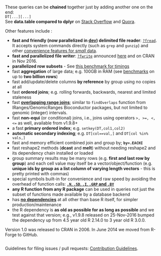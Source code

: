 <p>These queries can be <strong>chained</strong> together just by adding another one on the end:<br>
      <code>DT[...][...]</code><br>
See <strong>data.table compared to dplyr</strong> on <a href="http://stackoverflow.com/questions/21435339/data-table-vs-dplyr-can-one-do-something-well-the-other-cant-or-does-poorly">Stack Overflow</a> and <a href="https://www.quora.com/Which-is-better-to-use-for-data-manipulation-dplyr-package-or-data-table-library">Quora</a>.</p>
<p>Other features include :</p>
<ul>
<li>
<strong>fast and friendly (now parallelized in <a href="https://github.com/Rdatatable/data.table/wiki/Installation">dev</a>) delimited file reader</strong>: <a href="http://www.rdocumentation.org/packages/data.table/functions/fread"><code>?fread</code></a>. It accepts system commands directly (such as <code>grep</code> and <code>gunzip</code>) and other <a href="https://github.com/Rdatatable/data.table/wiki/Convenience-features-of-fread">convenience features for <em>small</em> data</a>.</li>
<li>
<strong>fast and parallelized file writer</strong>: <a href="http://www.rdocumentation.org/packages/data.table/functions/fwrite"><code>?fwrite</code></a> announced <a href="http://blog.h2o.ai/2016/04/fast-csv-writing-for-r/">here</a> and on CRAN in Nov 2016.</li>
<li>
<strong>parallelized row subsets</strong> - See <a href="https://github.com/Rdatatable/data.table/issues/1660#issuecomment-212142342">this benchmark for timings</a>
</li>
<li>fast <strong>aggregation</strong> of large data; e.g. 100GB in RAM (see <a class="internal present" href="/Rdatatable/data.table/wiki/Benchmarks-%3A-Grouping">benchmarks</a> on up to <strong>two billion rows</strong>)</li>
<li>fast add/update/delete columns <strong>by reference</strong> by group using no copies at all</li>
<li>fast <strong>ordered joins</strong>; e.g. rolling forwards, backwards, nearest and limited staleness</li>
<li>fast <strong><a href="wiki/talks/EARL2014_OverlapRangeJoin_Arun.pdf">overlapping range joins</a></strong>; similar to <code>findOverlaps</code> function from IRanges/GenomicRanges Bioconductor packages, but not limited to genomic (integer) intervals.</li>
<li>fast <strong>non-equi</strong> (or conditional) joins, i.e., joins using operators <code>&gt;, &gt;=, &lt;, &lt;=</code> as well, available from v1.9.8+</li>
<li>a fast <strong>primary ordered index</strong>; e.g. <code>setkey(DT,col1,col2)</code>
</li>
<li>
<strong>automatic secondary indexing</strong>; e.g. <code>DT[col==val,]</code> and <code>DT[col %in% vals,]</code>
</li>
<li>fast and memory efficient combined join and group by; <strong><code>by=.EACHI</code></strong>
</li>
<li>fast reshape2 methods (<strong>dcast</strong> and <strong>melt</strong>) without needing reshape2 and its dependency chain installed or loaded</li>
<li>group summary results may be many rows (e.g. <strong>first and last row by group</strong>) and each cell value may itself be a vector/object/function (e.g. <strong>unique ids by group as a list column of varying length vectors</strong> - this is pretty printed with commas)</li>
<li>special symbols built-in for convenience and raw speed by avoiding the overhead of function calls: <strong><a href="https://www.rdocumentation.org/packages/data.table/versions/1.10.0/topics/special-symbols"><code>.N</code>, <code>.SD</code>, <code>.I</code>, <code>.GRP</code> and <code>.BY</code></a></strong>
</li>
<li>
<strong>any R function from any R package</strong> can be used in queries not just the subset of functions made available by a database backend</li>
<li>has <strong><a href="https://en.wikipedia.org/wiki/Dependency_hell">no dependencies</a></strong> at all other than base R itself, for simpler production/maintenance</li>
<li>the R dependency is <strong>as old as possible for as long as possible</strong> and we test against that version; e.g., v1.9.8 released on 25-Nov-2016 bumped the dependency up from 4.5 year old R 2.14.0 to 3 year old R 3.0.0.</li>
</ul>
<p>Version 1.0 was released to CRAN in 2006. In June 2014 we moved from R-Forge to GitHub.</p>
<p><a href="https://twitter.com/MattDowle/status/720872742933831680"><img src="/Rdatatable/data.table/wiki/pictures/birthday.png" alt=""></a></p>
<p>Guidelines for filing issues / pull requests: <a href="https://github.com/Rdatatable/data.table/blob/master/Contributing.md">Contribution Guidelines</a>.</p>
